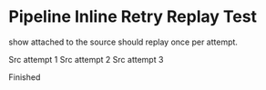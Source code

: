 # Pipeline Inline Retry Replay Test

show attached to the source should replay once per attempt.

Src attempt 1
Src attempt 2
Src attempt 3

Finished

